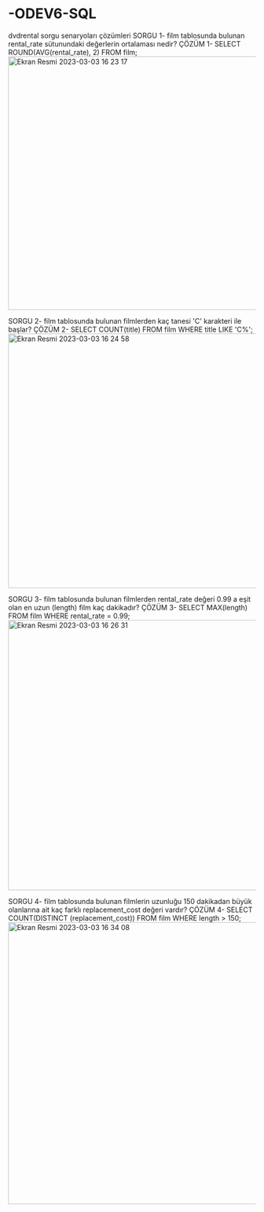 # -ODEV6-SQL
dvdrental sorgu senaryoları çözümleri
SORGU 1- film tablosunda bulunan rental_rate sütunundaki değerlerin ortalaması nedir?
ÇÖZÜM 1- SELECT ROUND(AVG(rental_rate), 2) FROM film;
<img width="515" alt="Ekran Resmi 2023-03-03 16 23 17" src="https://user-images.githubusercontent.com/116847744/222731164-fa8c33ba-ea8c-4477-9adc-e5c21a32ab4b.png">

SORGU 2- film tablosunda bulunan filmlerden kaç tanesi 'C' karakteri ile başlar?
ÇÖZÜM 2- SELECT COUNT(title) FROM film
WHERE title LIKE 'C%';
<img width="517" alt="Ekran Resmi 2023-03-03 16 24 58" src="https://user-images.githubusercontent.com/116847744/222731524-e45a081d-3fbc-4128-9cae-8b06db2a3084.png">

SORGU 3- film tablosunda bulunan filmlerden rental_rate değeri 0.99 a eşit olan en uzun (length) film kaç dakikadır?
ÇÖZÜM 3- SELECT MAX(length) FROM film
WHERE rental_rate = 0.99;
<img width="549" alt="Ekran Resmi 2023-03-03 16 26 31" src="https://user-images.githubusercontent.com/116847744/222731812-aa6f5ba4-573e-4755-9e45-4417e183ff4d.png">

SORGU 4- film tablosunda bulunan filmlerin uzunluğu 150 dakikadan büyük olanlarına ait kaç farklı replacement_cost değeri vardır?
ÇÖZÜM 4- SELECT COUNT(DISTINCT (replacement_cost)) FROM film
WHERE length > 150;
<img width="573" alt="Ekran Resmi 2023-03-03 16 34 08" src="https://user-images.githubusercontent.com/116847744/222733359-38385c41-f004-49ac-8e71-35f77a6b1907.png">
